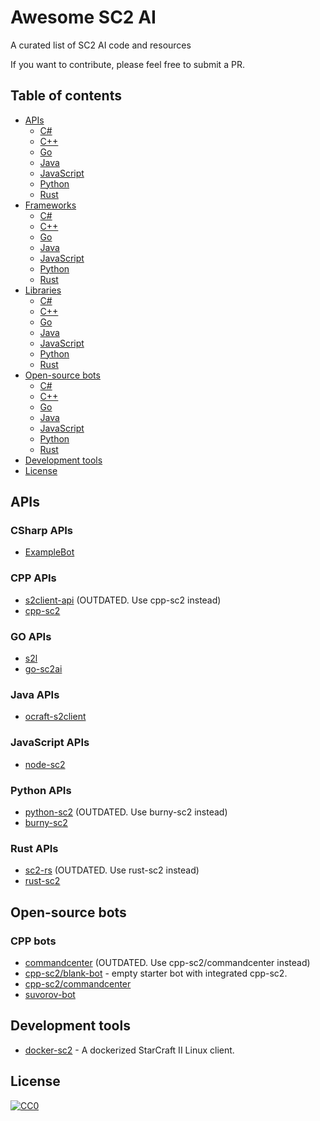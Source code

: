 # Awesome SC2 AI 
A curated list of SC2 AI code and resources

If you want to contribute, please feel free to submit a PR.

## Table of contents
  - [APIs](#apis)
    - [C#](#csharp-apis)
    - [C++](#cpp-apis)
    - [Go](#go-apis)
    - [Java](#java-apis)
    - [JavaScript](#js-apis)
    - [Python](#python-apis)
    - [Rust](#rust-apis)
  - [Frameworks](#frameworks)
    - [C#](#csharp-framework)
    - [C++](#cpp-framework)
    - [Go](#go-framework)
    - [Java](#java-framework)
    - [JavaScript](#js-framework)
    - [Python](#python-framework)
    - [Rust](#rust-framework)
  - [Libraries](#libraries)
    - [C#](#csharp-lib)
    - [C++](#cpp-lib)
    - [Go](#go-lib)
    - [Java](#java-lib)
    - [JavaScript](#js-lib)
    - [Python](#python-lib)
    - [Rust](#rust-lib)
  - [Open-source bots](#open-source-bots)
    - [C#](#csharp-bots)
    - [C++](#cpp-bots)
    - [Go](#go-bots)
    - [Java](#java-bots)
    - [JavaScript](#js-bots)
    - [Python](#python-bots)
    - [Rust](#rust-bots)
  - [Development tools](#development-tools)
  - [License](#license)

## APIs

### CSharp APIs

* [ExampleBot](https://github.com/SimonPrins/ExampleBot)

### CPP APIs

* [s2client-api](https://github.com/Blizzard/s2client-api) (OUTDATED. Use cpp-sc2 instead)
* [cpp-sc2](https://github.com/cpp-sc2/cpp-sc2)

### GO APIs

* [s2l](https://github.com/aiseeq/s2l)
* [go-sc2ai](https://github.com/chippydip/go-sc2ai)

### Java APIs

* [ocraft-s2client](https://github.com/ocraft/ocraft-s2client)

### JavaScript APIs

* [node-sc2](https://github.com/node-sc2/core)

### Python APIs
* [python-sc2](https://github.com/dentosal/python-sc2) (OUTDATED. Use burny-sc2 instead)
* [burny-sc2](https://github.com/BurnySc2/python-sc2)

### Rust APIs
* [sc2-rs](https://github.com/awestlake87/sc2-rs) (OUTDATED. Use rust-sc2 instead)
* [rust-sc2](https://github.com/UltraMachine/rust-sc2)

## Open-source bots

### CPP bots

* [commandcenter](https://github.com/davechurchill/commandcenter) (OUTDATED. Use cpp-sc2/commandcenter instead)
* [cpp-sc2/blank-bot](https://github.com/cpp-sc2/blank-bot) - empty starter bot with integrated cpp-sc2.
* [cpp-sc2/commandcenter](https://github.com/cpp-sc2/commandcenter)
* [suvorov-bot](https://github.com/alkurbatov/suvorov-bot)

## Development tools

* [docker-sc2](https://github.com/cpp-sc2/docker-sc2) - A dockerized StarCraft II Linux client.

## License

[![CC0](https://licensebuttons.net/p/zero/1.0/88x31.png)](https://creativecommons.org/publicdomain/zero/1.0/)
